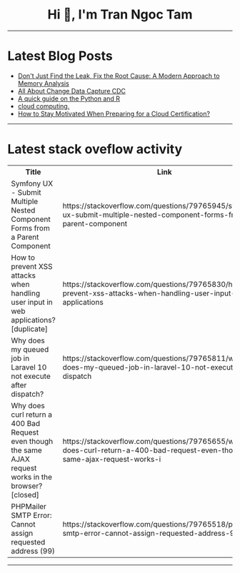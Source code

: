 <h1 align="center">Hi 👋, I'm Tran Ngoc Tam</h1>

---

# Latest Blog Posts 
<!-- BLOG-POST-LIST:START -->
- [Don&#39;t Just Find the Leak, Fix the Root Cause: A Modern Approach to Memory Analysis](https://dev.to/jillthornhill/dont-just-find-the-leak-fix-the-root-cause-a-modern-approach-to-memory-analysis-17gi)
- [All About Change Data Capture CDC](https://dev.to/prudiec/all-about-change-data-capture-cdc-3apn)
- [A quick guide on the Python and R](https://dev.to/anshuman_816f8012be0c9b6c/a-quick-guide-on-the-python-and-r-45ih)
- [cloud computing.](https://dev.to/nyandiatech/cloud-computing-53oe)
- [How to Stay Motivated When Preparing for a Cloud Certification?](https://dev.to/abdelino17/how-to-stay-motivated-when-preparing-for-a-cloud-certification-2pch)
<!-- BLOG-POST-LIST:END -->

---

# Latest stack oveflow activity
<table>
  <tr><th>Title</th><th>Link</th></tr>
  <!-- STACKOVERFLOW:START --><tr><td>Symfony UX - Submit Multiple Nested Component Forms from a Parent Component</td><td>https://stackoverflow.com/questions/79765945/symfony-ux-submit-multiple-nested-component-forms-from-a-parent-component</td></tr><tr><td>How to prevent XSS attacks when handling user input in web applications? [duplicate]</td><td>https://stackoverflow.com/questions/79765830/how-to-prevent-xss-attacks-when-handling-user-input-in-web-applications</td></tr><tr><td>Why does my queued job in Laravel 10 not execute after dispatch?</td><td>https://stackoverflow.com/questions/79765811/why-does-my-queued-job-in-laravel-10-not-execute-after-dispatch</td></tr><tr><td>Why does curl return a 400 Bad Request even though the same AJAX request works in the browser? [closed]</td><td>https://stackoverflow.com/questions/79765655/why-does-curl-return-a-400-bad-request-even-though-the-same-ajax-request-works-i</td></tr><tr><td>PHPMailer SMTP Error: Cannot assign requested address &lpar;99&rpar;</td><td>https://stackoverflow.com/questions/79765518/phpmailer-smtp-error-cannot-assign-requested-address-99</td></tr><!-- STACKOVERFLOW:END -->
</table>

---


